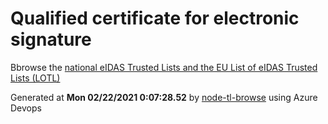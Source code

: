 # Qualified certificate for electronic signature 
 Bbrowse the [national eIDAS Trusted Lists and the EU List of eIDAS Trusted Lists (LOTL)](https://webgate.ec.europa.eu/tl-browser/#/) 
 
 
Generated at **Mon 02/22/2021  0:07:28.52** by [node-tl-browse](https://github.com/ymedlop/node-tl-browser) using Azure Devops 
